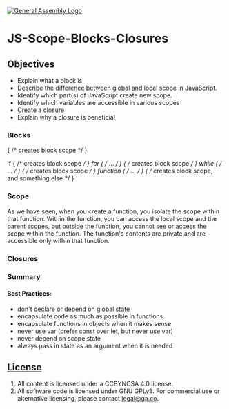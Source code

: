 [![General Assembly Logo](https://camo.githubusercontent.com/1a91b05b8f4d44b5bbfb83abac2b0996d8e26c92/687474703a2f2f692e696d6775722e636f6d2f6b6538555354712e706e67)](https://generalassemb.ly/education/web-development-immersive)

# JS-Scope-Blocks-Closures

## Objectives
- Explain what a block is
- Describe the difference between global and local scope in JavaScript.
- Identify which part(s) of JavaScript create new scope.
- Identify which variables are accessible in various scopes
- Create a closure 
- Explain why a closure is beneficial 

### Blocks
{ /* creates block scope */ }

if { /* creates block scope */ }
for ( /* ... */ ) { /* creates block scope */ }
while ( /* ... */ ) { /* creates block scope */ }
function ( /* ... */ ) { /* creates block scope, and something else */ }

### Scope

As we have seen, when you create a function, you isolate the scope within that function. Within the function, you can access the local scope and the parent scopes, but outside the function, you cannot see or access the scope within the function. The function's contents are private and are accessible only within that function.

### Closures

### Summary

#### Best Practices:
- don't declare or depend on global state
- encapsulate code as much as possible in functions
- encapsulate functions in objects when it makes sense
- never use var (prefer const over let, but never use var)
- never depend on scope state
- always pass in state as an argument when it is needed

## [License](LICENSE)

1.  All content is licensed under a CC­BY­NC­SA 4.0 license.
1.  All software code is licensed under GNU GPLv3. For commercial use or
    alternative licensing, please contact legal@ga.co.
